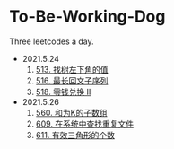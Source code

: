 # To-Be-Working-Dog
Three leetcodes a day.
* 2021.5.24
    1. [513. 找树左下角的值](https://leetcode-cn.com/problems/find-bottom-left-tree-value/)
    2. [516. 最长回文子序列](https://leetcode-cn.com/problems/longest-palindromic-subsequence/)
    3. [518. 零钱兑换 II](https://leetcode-cn.com/problems/coin-change-2/)
* 2021.5.26
    1. [560. 和为K的子数组](https://leetcode-cn.com/problems/subarray-sum-equals-k/)
    2. [609. 在系统中查找重复文件](https://leetcode-cn.com/problems/find-duplicate-file-in-system/)
    3. [611. 有效三角形的个数](https://leetcode-cn.com/problems/valid-triangle-number/)
